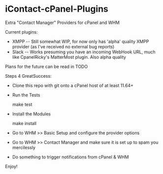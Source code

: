# iContact-cPanel-Plugins
Extra "Contact Manager" Providers for cPanel and WHM

Current plugins:
* XMPP  -- Still somewhat WIP, for now only has 'alpha' quality XMPP provider (as I've received no external bug reports)
* Slack -- Works presuming you have an incoming WebHook URL, much like CpanelRicky's MatterMost plugin. Also alpha quality

Plans for the future can be read in TODO

Steps 4 GreatSuccess:
* Clone this repo with git onto a cPanel host of at least 11.64+
* Run the Tests

    make test

* Install the Modules

    make install

* Go to WHM >> Basic Setup and configure the provider options
* Go to WHM >> Contact Manager and make sure it is set up to spam you mercilessly
* Do something to trigger notifications from cPanel & WHM

Enjoy!
